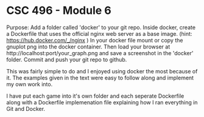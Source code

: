 # CSC 496 - Module 6

Purpose: Add a folder called 'docker' to your git repo. Inside docker, create a Dockerfile that uses the official nginx web server as a base image. (hint: https://hub.docker.com/_/nginx ) In your docker file mount or copy the gnuplot png into the docker container. Then load your browser at http://localhost:port/your_graph.png and save a screenshot in the 'docker' folder. Commit and push your git repo to github.

This was fairly simple to do and I enjoyed using docker the most because of it. The examples given in the text were easy to follow along and implement my own work into. 

I have put each game into it's own folder and each seperate Dockerfile along with a Dockerfile implemenation file explaining how I ran everything in Git and Docker. 
